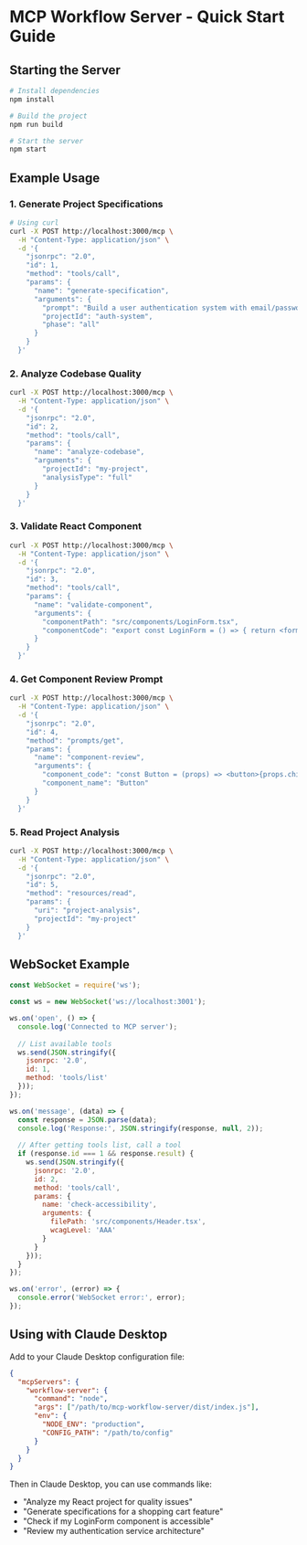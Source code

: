 # MCP Workflow Server - Quick Start Guide

## Starting the Server

```bash
# Install dependencies
npm install

# Build the project
npm run build

# Start the server
npm start
```

## Example Usage

### 1. Generate Project Specifications

```bash
# Using curl
curl -X POST http://localhost:3000/mcp \
  -H "Content-Type: application/json" \
  -d '{
    "jsonrpc": "2.0",
    "id": 1,
    "method": "tools/call",
    "params": {
      "name": "generate-specification",
      "arguments": {
        "prompt": "Build a user authentication system with email/password login, OAuth support, and role-based access control",
        "projectId": "auth-system",
        "phase": "all"
      }
    }
  }'
```

### 2. Analyze Codebase Quality

```bash
curl -X POST http://localhost:3000/mcp \
  -H "Content-Type: application/json" \
  -d '{
    "jsonrpc": "2.0",
    "id": 2,
    "method": "tools/call",
    "params": {
      "name": "analyze-codebase",
      "arguments": {
        "projectId": "my-project",
        "analysisType": "full"
      }
    }
  }'
```

### 3. Validate React Component

```bash
curl -X POST http://localhost:3000/mcp \
  -H "Content-Type: application/json" \
  -d '{
    "jsonrpc": "2.0",
    "id": 3,
    "method": "tools/call",
    "params": {
      "name": "validate-component",
      "arguments": {
        "componentPath": "src/components/LoginForm.tsx",
        "componentCode": "export const LoginForm = () => { return <form>...</form> }"
      }
    }
  }'
```

### 4. Get Component Review Prompt

```bash
curl -X POST http://localhost:3000/mcp \
  -H "Content-Type: application/json" \
  -d '{
    "jsonrpc": "2.0",
    "id": 4,
    "method": "prompts/get",
    "params": {
      "name": "component-review",
      "arguments": {
        "component_code": "const Button = (props) => <button>{props.children}</button>",
        "component_name": "Button"
      }
    }
  }'
```

### 5. Read Project Analysis

```bash
curl -X POST http://localhost:3000/mcp \
  -H "Content-Type: application/json" \
  -d '{
    "jsonrpc": "2.0",
    "id": 5,
    "method": "resources/read",
    "params": {
      "uri": "project-analysis",
      "projectId": "my-project"
    }
  }'
```

## WebSocket Example

```javascript
const WebSocket = require('ws');

const ws = new WebSocket('ws://localhost:3001');

ws.on('open', () => {
  console.log('Connected to MCP server');
  
  // List available tools
  ws.send(JSON.stringify({
    jsonrpc: '2.0',
    id: 1,
    method: 'tools/list'
  }));
});

ws.on('message', (data) => {
  const response = JSON.parse(data);
  console.log('Response:', JSON.stringify(response, null, 2));
  
  // After getting tools list, call a tool
  if (response.id === 1 && response.result) {
    ws.send(JSON.stringify({
      jsonrpc: '2.0',
      id: 2,
      method: 'tools/call',
      params: {
        name: 'check-accessibility',
        arguments: {
          filePath: 'src/components/Header.tsx',
          wcagLevel: 'AAA'
        }
      }
    }));
  }
});

ws.on('error', (error) => {
  console.error('WebSocket error:', error);
});
```

## Using with Claude Desktop

Add to your Claude Desktop configuration file:

```json
{
  "mcpServers": {
    "workflow-server": {
      "command": "node",
      "args": ["/path/to/mcp-workflow-server/dist/index.js"],
      "env": {
        "NODE_ENV": "production",
        "CONFIG_PATH": "/path/to/config"
      }
    }
  }
}
```

Then in Claude Desktop, you can use commands like:

- "Analyze my React project for quality issues"
- "Generate specifications for a shopping cart feature"
- "Check if my LoginForm component is accessible"
- "Review my authentication service architecture"